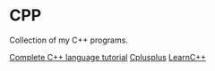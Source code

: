 # CPP
Collection of my C++ programs.


[Complete C++ language tutorial](http://people.scs.carleton.ca/~dehne/projects/cpp-doc/tutorial/index.html)
[Cplusplus](http://www.cplusplus.com/doc/tutorial/)
[LearnC++](https://www.learncpp.com/)
